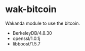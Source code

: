 wak-bitcoin
===========

Wakanda module to use the bitcoin.

* BerkeleyDB/4.8.30
* openssl/1.0.1j
* libboost/1.5.7
